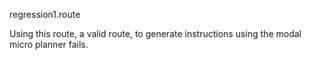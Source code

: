 ﻿regression1.route

Using this route, a valid route, to generate instructions using the modal micro planner fails.